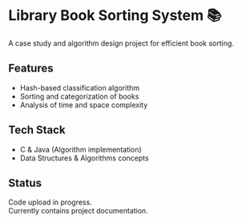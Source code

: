 # Library Book Sorting System 📚
A case study and algorithm design project for efficient book sorting.

## Features
- Hash-based classification algorithm
- Sorting and categorization of books
- Analysis of time and space complexity

## Tech Stack
- C & Java (Algorithm implementation)
- Data Structures & Algorithms concepts

## Status
Code upload in progress.  
Currently contains project documentation.
